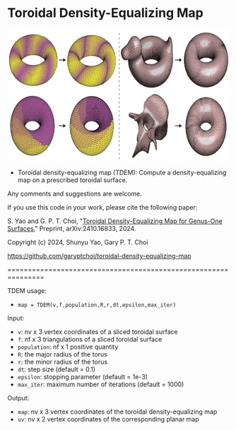 # Toroidal Density-Equalizing Map

<img src = "https://github.com/garyptchoi/toroidal-density-equalizing-map/blob/main/cover.jpg" height="300" />

* Toroidal density-equalizing map (TDEM): Compute a density-equalizing map on a prescribed toroidal surface.

Any comments and suggestions are welcome. 

If you use this code in your work, please cite the following paper:

S. Yao and G. P. T. Choi,
"[Toroidal Density-Equalizing Map for Genus-One Surfaces.](https://arxiv.org/abs/2410.16833)"
Preprint, arXiv:2410.16833, 2024.

Copyright (c) 2024, Shunyu Yao, Gary P. T. Choi

https://github.com/garyptchoi/toroidal-density-equalizing-map

===============================================================

TDEM usage:
* `map = TDEM(v,f,population,R,r,dt,epsilon,max_iter)`

Input:
* `v`: nv x 3 vertex coordinates of a sliced toroidal surface
* `f`: nf x 3 triangulations of a sliced toroidal surface
* `population`: nf x 1 positive quantity
* `R`: the major radius of the torus
* `r`: the minor radius of the torus
* `dt`: step size (default = 0.1)
* `epsilon`: stopping parameter (default = 1e-3)
* `max_iter`: maximum number of iterations (default = 1000)

Output:
* `map`: nv x 3 vertex coordinates of the toroidal density-equalizing map
* `uv`: nv x 2 vertex coordinates of the corresponding planar map

